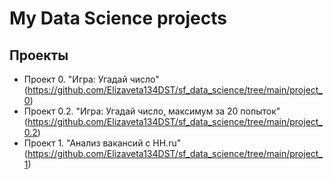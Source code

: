 # My Data Science projects

## Проекты
* Проект 0. "Игра: Угадай число" (https://github.com/Elizaveta134DST/sf_data_science/tree/main/project_0)
* Проект 0.2. "Игра: Угадай число, максимум за 20 попыток" (https://github.com/Elizaveta134DST/sf_data_science/tree/main/project_0.2)
* Проект 1. "Анализ вакансий с HH.ru" (https://github.com/Elizaveta134DST/sf_data_science/tree/main/project_1)
